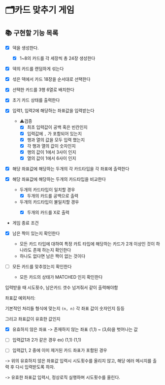 # 🗂카드 맞추기 게임

## 📚 구현할 기능 목록

- [x] 덱을 생성한다.
  - [x] 1~8의 카드를 각 세장씩 총 24장 생성한다

- [x] 덱의 카드를 랜덤하게 섞는다

- [x] 섞은 덱에서 카드 18장을 순서대로 선택한다

- [x] 선택한 카드를 3행 6열로 배치한다

- [x] 초기 카드 상태를 출력한다

- [x] 입력1, 입력2에 해당하는 좌표값을 입력받는다
  - ⚠️검증
    - [x] 최초 입력값이 공백 혹은 빈칸인지
    - [x] 입력값에 `,` 가 포함되어 있는지
    - [x] 행과 열의 값을 모두 입력 했는지
    - [x] 각 행과 열의 값이 숫자인지
    - [x] 행의 값이 1에서 3사이 인지
    - [x] 열의 값이 1에서 6사이 인지

- [x] 해당 좌표값에 해당하는 두개의 각 카드타입을 각 좌표에 출력한다

- [x] 해당 좌표값에 해당하는 두개의 카드타입을 비교한다 
  - 두개의 카드타입이 일치할 경우
    - [x] 두개의 카드를 공백으로 출력
  - 두개의 카드타입이 불일치할 경우
    - [x] 두개의 카드를 X로 출력


- 게임 종료 조건
- [x] 남은 짝이 있는지 확인한다
  - 모든 카드 타입에 대하여 특정 카트 타입에 해당하는 카드가 2개 이상인 것이 하나라도 존재 하는지 확인한다
  - 하나도 없다면 남은 짝이 없는 것이다
  
- [ ] 모든 카드를 맞추었는지 확인한다
  - 모든 카드의 상태가 MATCHED 인지 확인한다


  



입력받을 때 시도횟수, 남은카드 갯수 넘겨줘서 같이 출력해야함


좌표값 예외처리:

기본적인 처리들
형식에 맞는지 `(n, n)`
각 좌표 값이 숫자인지 등등

그리고
좌표값이 유효한 값인지

- [x] 유효하지 않은 좌표 -> 존재하지 않는 좌표 (1,1) ~ (3,6)을 벗어나는 값

- [ ] 입력값1과 2가 같은 경우 ex) (1,1) (1,1)

- [ ] 입력값1, 2 중에 이미 제거된 카드 좌표가 포함된 경우

-> 위의 유효하지 않은 좌표값 입력시 시도횟수를 올리지 않고,
해당 에러 메시지를 출력 후
다시 입력받도록 하자.

-> 유효한 좌표값 입력시, 정상로직 실행하며 시도횟수를 올린다.
